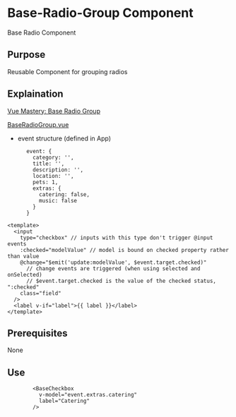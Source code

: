 # Base-Radio-Group Component
Base Radio Component

## Purpose
Reusable Component for grouping radios

## Explaination
[Vue Mastery: Base Radio Group](https://www.vuemastery.com/courses/vue3-forms/baseradiogroup)

[BaseRadioGroup.vue](./BaseRadioGroup.vue)

- event structure (defined in App)
```
      event: {
        category: '',
        title: '',
        description: '',
        location: '',
        pets: 1,
        extras: {
          catering: false,
          music: false
        }
      }
```


```
<template>
  <input
    type="checkbox" // inputs with this type don't trigger @input events
    :checked="modelValue" // model is bound on checked property rather than value
    @change="$emit('update:modelValue', $event.target.checked)" 
      // change events are triggered (when using selected and onSelected)
      // $event.target.checked is the value of the checked status, ":checked"
    class="field"
  />
  <label v-if="label">{{ label }}</label>
</template>
```

## Prerequisites
None

## Use
```
        <BaseCheckbox
          v-model="event.extras.catering"
          label="Catering"
        />
```
